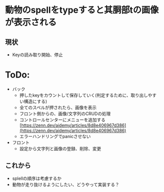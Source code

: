 # 動物のspellをtypeすると其胴部tの画像が表示される

## 現状
- Keyの読み取り開始、停止


# ToDo:
- バック
    - 押したkeyをカウントして保存していく(判定するために、取り出しやすい構造にする)
    - 全てのスペルが押されたら、画像を表示
    - フロント側からの、画像/文字列のCRUDの処理
    - コントロールセンターにメニューを追加する [https://zenn.dev/aidemy/articles/8d8e406967d386](https://zenn.dev/aidemy/articles/8d8e406967d386)
    - エラーハンドリングでpanicさせない
- フロント
    - 設定から文字列と画像の登録、削除、変更


## これから
- splellの順序は考慮するか
- 動物が走り抜けるようにしたい、どうやって実装する？

